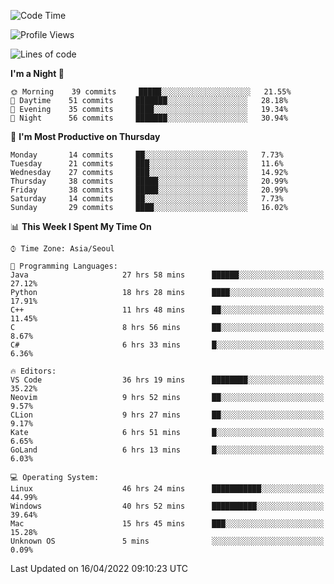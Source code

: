 <!--START_SECTION:waka-->
![Code Time](http://img.shields.io/badge/Code%20Time-154%20hrs%2055%20mins-blue)

![Profile Views](http://img.shields.io/badge/Profile%20Views-33-blue)

![Lines of code](https://img.shields.io/badge/From%20Hello%20World%20I%27ve%20Written-1%20Million%20lines%20of%20code-blue)

**I'm a Night 🦉** 

```text
🌞 Morning    39 commits     █████░░░░░░░░░░░░░░░░░░░░   21.55% 
🌆 Daytime    51 commits     ███████░░░░░░░░░░░░░░░░░░   28.18% 
🌃 Evening    35 commits     ████░░░░░░░░░░░░░░░░░░░░░   19.34% 
🌙 Night      56 commits     ███████░░░░░░░░░░░░░░░░░░   30.94%

```
📅 **I'm Most Productive on Thursday** 

```text
Monday       14 commits     ██░░░░░░░░░░░░░░░░░░░░░░░   7.73% 
Tuesday      21 commits     ███░░░░░░░░░░░░░░░░░░░░░░   11.6% 
Wednesday    27 commits     ███░░░░░░░░░░░░░░░░░░░░░░   14.92% 
Thursday     38 commits     █████░░░░░░░░░░░░░░░░░░░░   20.99% 
Friday       38 commits     █████░░░░░░░░░░░░░░░░░░░░   20.99% 
Saturday     14 commits     ██░░░░░░░░░░░░░░░░░░░░░░░   7.73% 
Sunday       29 commits     ████░░░░░░░░░░░░░░░░░░░░░   16.02%

```


📊 **This Week I Spent My Time On** 

```text
⌚︎ Time Zone: Asia/Seoul

💬 Programming Languages: 
Java                     27 hrs 58 mins      ██████░░░░░░░░░░░░░░░░░░░   27.12% 
Python                   18 hrs 28 mins      ████░░░░░░░░░░░░░░░░░░░░░   17.91% 
C++                      11 hrs 48 mins      ██░░░░░░░░░░░░░░░░░░░░░░░   11.45% 
C                        8 hrs 56 mins       ██░░░░░░░░░░░░░░░░░░░░░░░   8.67% 
C#                       6 hrs 33 mins       █░░░░░░░░░░░░░░░░░░░░░░░░   6.36%

🔥 Editors: 
VS Code                  36 hrs 19 mins      ████████░░░░░░░░░░░░░░░░░   35.22% 
Neovim                   9 hrs 52 mins       ██░░░░░░░░░░░░░░░░░░░░░░░   9.57% 
CLion                    9 hrs 27 mins       ██░░░░░░░░░░░░░░░░░░░░░░░   9.17% 
Kate                     6 hrs 51 mins       █░░░░░░░░░░░░░░░░░░░░░░░░   6.65% 
GoLand                   6 hrs 13 mins       █░░░░░░░░░░░░░░░░░░░░░░░░   6.03%

💻 Operating System: 
Linux                    46 hrs 24 mins      ███████████░░░░░░░░░░░░░░   44.99% 
Windows                  40 hrs 52 mins      ██████████░░░░░░░░░░░░░░░   39.64% 
Mac                      15 hrs 45 mins      ███░░░░░░░░░░░░░░░░░░░░░░   15.28% 
Unknown OS               5 mins              ░░░░░░░░░░░░░░░░░░░░░░░░░   0.09%

```


 Last Updated on 16/04/2022 09:10:23 UTC
<!--END_SECTION:waka-->
